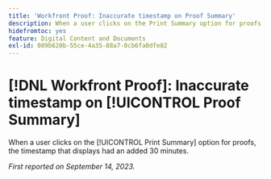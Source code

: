 ```yaml
---
title: 'Workfront Proof: Inaccurate timestamp on Proof Summary'
description: When a user clicks on the Print Summary option for proofs, the timestamp that displays had an added 30 minutes.
hidefromtoc: yes
feature: Digital Content and Documents
exl-id: 089b620b-55ce-4a35-88a7-0cb6fa0dfe82
---
```

# [!DNL Workfront Proof]: Inaccurate timestamp on [!UICONTROL Proof Summary]

When a user clicks on the [!UICONTROL Print Summary] option for proofs, the timestamp that displays had an added 30 minutes.

_First reported on September 14, 2023._
